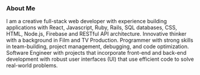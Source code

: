 ### About Me 
I am a creative full-stack web developer with experience building applications with React, Javascript, Ruby, Rails, SQL databases, CSS, HTML, Node.js, Firebase and RESTful API architecture. Innovative thinker with a background in Film and TV Production. Programmer with strong skills in team-building, project management, debugging, and code optimization. Software Engineer with projects that incorporate front-end and back-end development with robust user interfaces (UI) that use efficient code to solve real-world problems.
 

<!--
**DanielYankiver/DanielYankiver** is a ✨ _special_ ✨ repository because its `README.md` (this file) appears on your GitHub profile.

Here are some ideas to get you started:

- 🔭 I’m currently working on ...
- 🌱 I’m currently learning ...
- 👯 I’m looking to collaborate on ...
- 🤔 I’m looking for help with ...
- 💬 Ask me about ...
- 📫 How to reach me: ...
- 😄 Pronouns: ...
- ⚡ Fun fact: ...
-->
